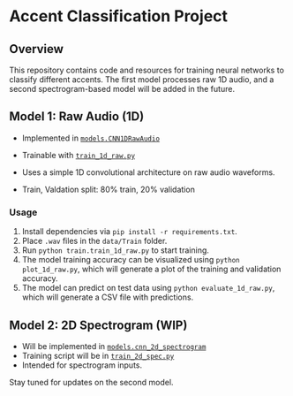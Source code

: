 # Accent Classification Project

## Overview
This repository contains code and resources for training neural networks to classify different accents. The first model processes raw 1D audio, and a second spectrogram-based model will be added in the future.

## Model 1: Raw Audio (1D)
- Implemented in [`models.CNN1DRawAudio`](models/cnn_1d_raw_audio.py)
- Trainable with [`train_1d_raw.py`](train/train_1d_raw.py)
- Uses a simple 1D convolutional architecture on raw audio waveforms.

- Train, Valdation split: 80% train, 20% validation

### Usage
1. Install dependencies via `pip install -r requirements.txt`.
2. Place `.wav` files in the `data/Train` folder.
3. Run `python train.train_1d_raw.py` to start training.
4. The model training accuracy can be visualized using `python plot_1d_raw.py`, which will generate a plot of the training and validation accuracy.
5. The model can predict on test data using `python evaluate_1d_raw.py`, which will generate a CSV file with predictions.

## Model 2: 2D Spectrogram (WIP)
- Will be implemented in [`models.cnn_2d_spectrogram`](models/cnn_2d_spectrogram.py)
- Training script will be in [`train_2d_spec.py`](train/train_2d_spec.py)
- Intended for spectrogram inputs.

Stay tuned for updates on the second model.